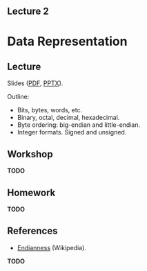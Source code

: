 Lecture 2
---

# Data Representation

## Lecture

Slides ([PDF](CA_Lecture_02.pdf), [PPTX](CA_Lecture_02.pptx)).

Outline:

* Bits, bytes, words, etc.
* Binary, octal, decimal, hexadecimal.
* Byte ordering: big-endian and little-endian.
* Integer formats. Signed and unsigned.

## Workshop

__TODO__

## Homework

__TODO__

## References

* [Endianness](https://en.wikipedia.org/wiki/Endianness) (Wikipedia).

__TODO__